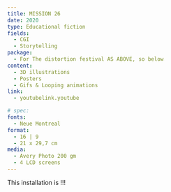```yaml
---
title: MISSION 26
date: 2020
type: Educational fiction
fields:
  - CGI
  - Storytelling
package:
  - For The distortion festival AS ABOVE, so below
content:
  - 3D illustrations
  - Posters
  - Gifs & Looping animations
link:
  - youtubelink.youtube

# spec:
fonts:
  - Neue Montreal
format:
  - 16 | 9
  - 21 x 29,7 cm
media:
  - Avery Photo 200 gm
  - 4 LCD screens
---
```


This installation is !!!